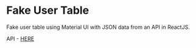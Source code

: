 # Fake User Table

Fake user table using Material UI with JSON data from an API in ReactJS.

API - [HERE](https://jsonplaceholder.typicode.com)
